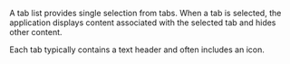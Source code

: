 A tab list provides single selection from tabs. When a tab is selected, the application displays content associated with the selected tab and hides other content.

Each tab typically contains a text header and often includes an icon.
